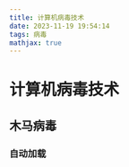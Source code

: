 ```yaml
---
title: 计算机病毒技术
date: 2023-11-19 19:54:14
tags: 病毒
mathjax: true
---
```


# 计算机病毒技术

## 木马病毒

### 自动加载

```c++

```
